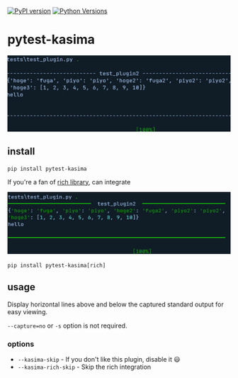 [![PyPI version](https://badge.fury.io/py/pytest-kasima.svg)](https://badge.fury.io/py/pytest-kasima)
[![Python Versions](https://img.shields.io/pypi/pyversions/pytest-kasima.svg)](https://pypi.org/project/pytest-kasima)

# pytest-kasima

![normal](./screenshots/normal.png)

## install

```
pip install pytest-kasima
```

If you're a fan of [rich library](https://github.com/Textualize/rich), can integrate

![with_rich](./screenshots/rich.png)

```
pip install pytest-kasima[rich]
```

## usage

Display horizontal lines above and below the captured standard output for easy viewing.

`--capture=no` or `-s` option is not required.

### options

- `--kasima-skip` - If you don't like this plugin, disable it :smiley:
- `--kasima-rich-skip` - Skip the rich integration
